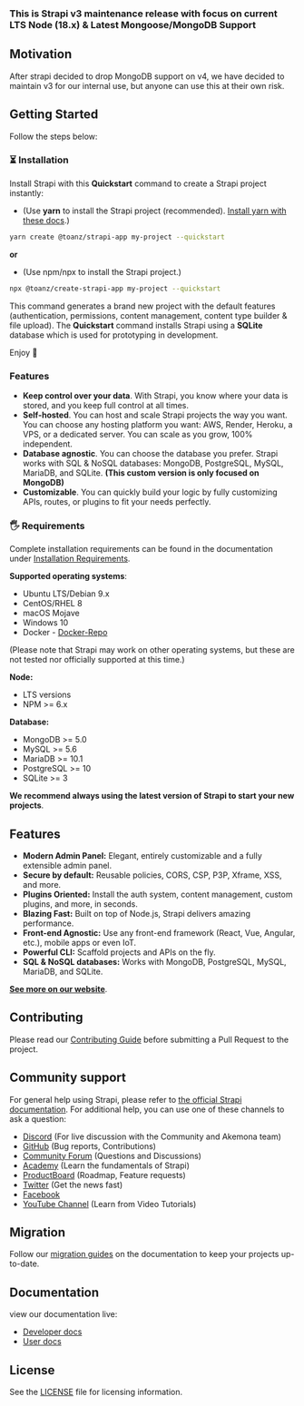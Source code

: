 ### This is Strapi v3 maintenance release with focus on current LTS Node (18.x) & Latest Mongoose/MongoDB Support

## Motivation

After strapi decided to drop MongoDB support on v4, we have decided to maintain v3 for our internal use, but anyone can use this at their own risk.

## Getting Started

Follow the steps below:

### ⏳ Installation

Install Strapi with this **Quickstart** command to create a Strapi project instantly:

- (Use **yarn** to install the Strapi project (recommended). [Install yarn with these docs](https://yarnpkg.com/lang/en/docs/install/).)

```bash
yarn create @toanz/strapi-app my-project --quickstart
```

**or**

- (Use npm/npx to install the Strapi project.)

```bash
npx @toanz/create-strapi-app my-project --quickstart
```

This command generates a brand new project with the default features (authentication, permissions, content management, content type builder & file upload). The **Quickstart** command installs Strapi using a **SQLite** database which is used for prototyping in development.

Enjoy 🎉

### Features

- **Keep control over your data**. With Strapi, you know where your data is stored, and you keep full control at all times.
- **Self-hosted**. You can host and scale Strapi projects the way you want. You can choose any hosting platform you want: AWS, Render, Heroku, a VPS, or a dedicated server. You can scale as you grow, 100% independent.
- **Database agnostic**. You can choose the database you prefer. Strapi works with SQL & NoSQL databases: MongoDB, PostgreSQL, MySQL, MariaDB, and SQLite. **(This custom version is only focused on MongoDB)**
- **Customizable**. You can quickly build your logic by fully customizing APIs, routes, or plugins to fit your needs perfectly.

### 🖐 Requirements

Complete installation requirements can be found in the documentation under <a href="https://docs-v3.strapi.io/developer-docs/latest/setup-deployment-guides/deployment.html#recommended-requirements">Installation Requirements</a>.

**Supported operating systems**:

- Ubuntu LTS/Debian 9.x
- CentOS/RHEL 8
- macOS Mojave
- Windows 10
- Docker - [Docker-Repo](https://github.com/strapi/strapi-docker)

(Please note that Strapi may work on other operating systems, but these are not tested nor officially supported at this time.)

**Node:**

- LTS versions
- NPM >= 6.x

**Database:**

- MongoDB >= 5.0
- MySQL >= 5.6
- MariaDB >= 10.1
- PostgreSQL >= 10
- SQLite >= 3

**We recommend always using the latest version of Strapi to start your new projects**.

## Features

- **Modern Admin Panel:** Elegant, entirely customizable and a fully extensible admin panel.
- **Secure by default:** Reusable policies, CORS, CSP, P3P, Xframe, XSS, and more.
- **Plugins Oriented:** Install the auth system, content management, custom plugins, and more, in seconds.
- **Blazing Fast:** Built on top of Node.js, Strapi delivers amazing performance.
- **Front-end Agnostic:** Use any front-end framework (React, Vue, Angular, etc.), mobile apps or even IoT.
- **Powerful CLI:** Scaffold projects and APIs on the fly.
- **SQL & NoSQL databases:** Works with MongoDB, PostgreSQL, MySQL, MariaDB, and SQLite.

**[See more on our website](https://strapi.akemona.com/overview)**.

## Contributing

Please read our [Contributing Guide](./CONTRIBUTING.md) before submitting a Pull Request to the project.

## Community support

For general help using Strapi, please refer to [the official Strapi documentation](https://docs-v3.strapi.io/). For additional help, you can use one of these channels to ask a question:

- [Discord](https://discord.strapi.io) (For live discussion with the Community and Akemona team)
- [GitHub](https://github.com/strapi/strapi) (Bug reports, Contributions)
- [Community Forum](https://forum.strapi.io) (Questions and Discussions)
- [Academy](https://academy.strapi.io) (Learn the fundamentals of Strapi)
- [ProductBoard](https://portal.productboard.com/strapi/tabs/2-under-consideration) (Roadmap, Feature requests)
- [Twitter](https://twitter.com/strapijs) (Get the news fast)
- [Facebook](https://www.facebook.com/Strapi-616063331867161)
- [YouTube Channel](https://www.youtube.com/strapi) (Learn from Video Tutorials)

## Migration

Follow our [migration guides](https://docs-v3.strapi.io/documentation/developer-docs/latest/update-migration-guides/migration-guides.html) on the documentation to keep your projects up-to-date.

## Documentation

view our documentation live:

- [Developer docs](https://docs-v3.strapi.io/developer-docs/latest/getting-started/introduction.html)
- [User docs](https://docs-v3.strapi.io/documentation/user-docs/latest/getting-started/introduction.html)

## License

See the [LICENSE](./LICENSE) file for licensing information.
